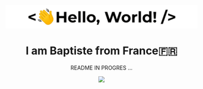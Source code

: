 <img src="https://github.com/BaptisteGfy/BaptisteGfy/blob/main/greetings.gif?raw=true" alt="Greeting GIF" width="auto">

<h1 align="center">I am Baptiste from France🇫🇷</h1>

<div align="center">
<p align="center">README IN PROGRES ...</p>

<img src="https://skillicons.dev/icons?i=javascript,react,nextjs" />
</div>

